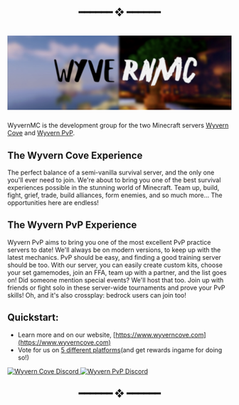 <h2 align="center"> ━━━━━━  ❖  ━━━━━━ </h2>


<h1 align="center"> <img src="https://raw.githubusercontent.com/WyvernMC/.github/main/assets/header.png"> </h1>

WyvernMC is the development group for the two Minecraft servers [Wyvern Cove](https://www.wyverncove.com/) and [Wyvern PvP](https://www.pvpwyvern.com/). 


## The Wyvern Cove Experience

The perfect balance of a semi-vanilla survival server, and the only one you'll ever need to join. We're about to bring you one of the best survival experiences possible in the stunning world of Minecraft. Team up, build, fight, grief, trade, build alliances, form enemies, and so much more... The opportunities here are endless!

## The Wyvern PvP Experience

Wyvern PvP aims to bring you one of the most excellent PvP practice servers to date! We'll always be on modern versions, to keep up with the latest mechanics. PvP should be easy, and finding a good training server should be too. With our server, you can easily create custom kits, choose your set gamemodes, join an FFA, team up with a partner, and the list goes on! Did someone mention special events? We'll host that too. Join up with friends or fight solo in these server-wide tournaments and prove your PvP skills! Oh, and it's also crossplay: bedrock users can join too!

## Quickstart:
- Learn more and on our website, [https://www.wyverncove.com](https://www.wyverncove.com)
- Vote for us on [5 different platforms](https://discord.gg/J5qNNymBAQ)(and get rewards ingame for doing so!)


<a href="https://discord.gg/kDF6hPsEgr" align = "center">
         <img alt="Wyvern Cove Discord" src="https://discord.com/api/guilds/822574048949043250/widget.png?style=banner2">
</a>

<a href="https://discord.gg/FEGDjd6C8D" align = "center">
         <img alt="Wyvern PvP Discord" src="https://discord.com/api/guilds/950066004036317215/widget.png?style=banner2">
</a>


<h2 align="center"> ━━━━━━  ❖  ━━━━━━ </h2>